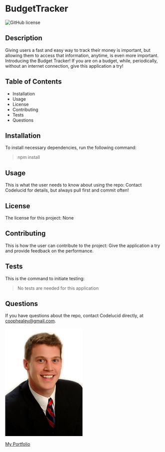 # BudgetTracker

![GitHub license](https://img.shields.io/badge/license-None-brightgreen)

## Description  

Giving users a fast and easy way to track their money is important, but allowing them to access that information, anytime, is even more important.  Introducing the Budget Tracker!  If you are on a budget, while, periodically, without an internet connection, give this application a try!

## Table of Contents
- Installation 
- Usage
- License
- Contributing
- Tests
- Questions  

## Installation  

To install necessary dependencies, run the following command:
>npm install  

## Usage  

This is what the user needs to know about using the repo:
Contact Codelucid for details, but always pull first and commit often!  

## License  

The license for this project:
None  

## Contributing  

This is how the user can contribute to the project:
Give the application a try and provide feedback on the performance.  

## Tests  

This is the command to initiate testing:
>No tests are needed for this application  

## Questions  

If you have questions about the repo, contact Codelucid directly, at coophealey@gmail.com.

[![My Profile Picture](profilePic.png)](https://github.com/codelucid "My Profile Picture")

[My Portfolio](https://codelucid.github.io/Portfolio/ "My Portfolio")